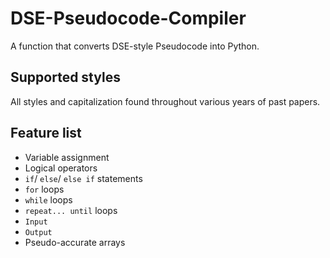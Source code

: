 # DSE-Pseudocode-Compiler
A function that converts DSE-style Pseudocode into Python.

## Supported styles
All styles and capitalization found throughout various years of past papers.

## Feature list
- Variable assignment
- Logical operators
- `if`/ `else`/ `else if` statements
- `for` loops
- `while` loops
- `repeat... until` loops
- `Input`
- `Output`
- Pseudo-accurate arrays

